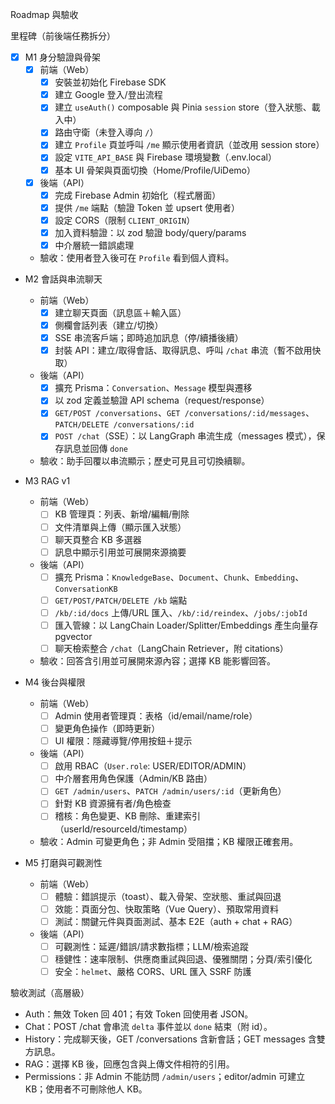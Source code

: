 Roadmap 與驗收

里程碑（前後端任務拆分）
- [x] M1 身分驗證與骨架
  - [x] 前端（Web）
    - [x] 安裝並初始化 Firebase SDK
    - [x] 建立 Google 登入/登出流程
    - [x] 建立 `useAuth()` composable 與 Pinia `session` store（登入狀態、載入中）
    - [x] 路由守衛（未登入導向 `/`）
    - [x] 建立 `Profile` 頁並呼叫 `/me` 顯示使用者資訊（並改用 session store）
    - [x] 設定 `VITE_API_BASE` 與 Firebase 環境變數（.env.local）
    - [x] 基本 UI 骨架與頁面切換（Home/Profile/UiDemo）
  - [x] 後端（API）
    - [x] 完成 Firebase Admin 初始化（程式層面）
    - [x] 提供 `/me` 端點（驗證 Token 並 upsert 使用者）
    - [x] 設定 CORS（限制 `CLIENT_ORIGIN`）
    - [x] 加入資料驗證：以 zod 驗證 body/query/params
    - [x] 中介層統一錯誤處理
  - 驗收：使用者登入後可在 `Profile` 看到個人資料。

- M2 會話與串流聊天
  - 前端（Web）
    - [x] 建立聊天頁面（訊息區＋輸入區）
    - [x] 側欄會話列表（建立/切換）
    - [x] SSE 串流客戶端；即時追加訊息（停/續播後續）
    - [x] 封裝 API：建立/取得會話、取得訊息、呼叫 `/chat` 串流（暫不啟用快取）
  - 後端（API）
    - [x] 擴充 Prisma：`Conversation`、`Message` 模型與遷移
    - [x] 以 zod 定義並驗證 API schema（request/response）
    - [x] `GET/POST /conversations`、`GET /conversations/:id/messages`、`PATCH/DELETE /conversations/:id`
    - [x] `POST /chat`（SSE）：以 LangGraph 串流生成（messages 模式），保存訊息並回傳 `done`
  - 驗收：助手回覆以串流顯示；歷史可見且可切換續聊。

- M3 RAG v1
  - 前端（Web）
    - [ ] KB 管理頁：列表、新增/編輯/刪除
    - [ ] 文件清單與上傳（顯示匯入狀態）
    - [ ] 聊天頁整合 KB 多選器
    - [ ] 訊息中顯示引用並可展開來源摘要
  - 後端（API）
    - [ ] 擴充 Prisma：`KnowledgeBase`、`Document`、`Chunk`、`Embedding`、`ConversationKB`
    - [ ] `GET/POST/PATCH/DELETE /kb` 端點
    - [ ] `/kb/:id/docs` 上傳/URL 匯入、`/kb/:id/reindex`、`/jobs/:jobId`
    - [ ] 匯入管線：以 LangChain Loader/Splitter/Embeddings 產生向量存 pgvector
    - [ ] 聊天檢索整合 `/chat`（LangChain Retriever，附 citations）
  - 驗收：回答含引用並可展開來源內容；選擇 KB 能影響回答。

- M4 後台與權限
  - 前端（Web）
    - [ ] Admin 使用者管理頁：表格（id/email/name/role）
    - [ ] 變更角色操作（即時更新）
    - [ ] UI 權限：隱藏導覽/停用按鈕＋提示
  - 後端（API）
    - [ ] 啟用 RBAC（`User.role`: USER/EDITOR/ADMIN）
    - [ ] 中介層套用角色保護（Admin/KB 路由）
    - [ ] `GET /admin/users`、`PATCH /admin/users/:id`（更新角色）
    - [ ] 針對 KB 資源擁有者/角色檢查
    - [ ] 稽核：角色變更、KB 刪除、重建索引（userId/resourceId/timestamp）
  - 驗收：Admin 可變更角色；非 Admin 受阻擋；KB 權限正確套用。

- M5 打磨與可觀測性
  - 前端（Web）
    - [ ] 體驗：錯誤提示（toast）、載入骨架、空狀態、重試與回退
    - [ ] 效能：頁面分包、快取策略（Vue Query）、預取常用資料
    - [ ] 測試：關鍵元件與頁面測試、基本 E2E（auth + chat + RAG）
  - 後端（API）
    - [ ] 可觀測性：延遲/錯誤/請求數指標；LLM/檢索追蹤
    - [ ] 穩健性：速率限制、供應商重試與回退、優雅關閉；分頁/索引優化
    - [ ] 安全：`helmet`、嚴格 CORS、URL 匯入 SSRF 防護

驗收測試（高層級）
- Auth：無效 Token 回 401；有效 Token 回使用者 JSON。
- Chat：POST /chat 會串流 `delta` 事件並以 `done` 結束（附 id）。
- History：完成聊天後，GET /conversations 含新會話；GET messages 含雙方訊息。
- RAG：選擇 KB 後，回應包含與上傳文件相符的引用。
- Permissions：非 Admin 不能訪問 `/admin/users`；editor/admin 可建立 KB；使用者不可刪除他人 KB。
